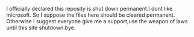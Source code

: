 I officially declared this reposity is shut down permanent.I dont like microsoft.
So I suppose the files here should be cleared permanent.
Otherwise I suggest everyone give me a support,use the 
weapon of laws until this site shutdown.bye.
